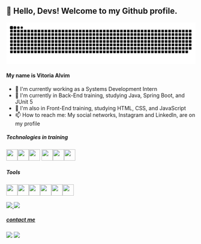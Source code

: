 ## 👾 Hello, Devs! Welcome to my Github profile.


<picture>
  <source
    media="(prefers-color-scheme: dark)"
    srcset="https://raw.githubusercontent.com/platane/snk/output/github-contribution-grid-snake-dark.svg"
  />
  <source
    media="(prefers-color-scheme: light)"
    srcset="https://raw.githubusercontent.com/platane/snk/output/github-contribution-grid-snake.svg"
  />
  <img
    alt="github contribution grid snake animation"
    src="https://raw.githubusercontent.com/platane/snk/output/github-contribution-grid-snake.svg"
  />
</picture>

#### My name is Vitoria Alvim




- 🔭 I'm currently working as a Systems Development Intern
- 🌱 I'm currently in Back-End training, studying Java, Spring Boot, and JUnit 5
- 🌱 I'm also in Front-End training, studying HTML, CSS, and JavaScript
- 📫 How to reach me: My social networks, Instagram and LinkedIn, are on my profile

##### Technologies in training
 <img src="https://cdn.jsdelivr.net/gh/devicons/devicon@latest/icons/java/java-original.svg" width="30" height="30"/><img src="https://cdn.jsdelivr.net/gh/devicons/devicon@latest/icons/spring/spring-original.svg" width="30" height="30"/><img src="https://cdn.jsdelivr.net/gh/devicons/devicon@latest/icons/junit/junit-original.svg" width="30" height="30"/> <img src="https://cdn.jsdelivr.net/gh/devicons/devicon@latest/icons/html5/html5-original.svg" width="30" height="30"/><img src="https://cdn.jsdelivr.net/gh/devicons/devicon@latest/icons/css3/css3-original.svg" width="30" height="30"/><img src="https://cdn.jsdelivr.net/gh/devicons/devicon@latest/icons/javascript/javascript-original.svg" width="30" height="30"/>
##### Tools          
<img src="https://cdn.jsdelivr.net/gh/devicons/devicon@latest/icons/intellij/intellij-original.svg" width="30" height="30"/><img src="https://cdn.jsdelivr.net/gh/devicons/devicon@latest/icons/insomnia/insomnia-original.svg" width="30" height="30"/><img src="https://cdn.jsdelivr.net/gh/devicons/devicon@latest/icons/postman/postman-original.svg" width="30" height="30" /><img src="https://cdn.jsdelivr.net/gh/devicons/devicon@latest/icons/mysql/mysql-original.svg" width="30" height="30"/><img src="https://cdn.jsdelivr.net/gh/devicons/devicon@latest/icons/git/git-original.svg" width="30" height="30"/><img src="https://cdn.jsdelivr.net/gh/devicons/devicon@latest/icons/vscode/vscode-original.svg" width="30" height="30"/>
          

<div>
<a href="https://github.com/VitoriaAlvim7">
<img loading="lazy" height="100em" src="https://github-readme-stats.vercel.app/api/top-langs/?username=VitoriaAlvim7&layout=compact&langs_count=7&theme=aura"/> <img loading="lazy" height="100em" src="https://github-readme-stats.vercel.app/api?username=VitoriaAlvim7&show_icons=true&theme=aura&include_all_commits=true&count_private=true"/>
</div>

          
 ##### contact me
 <a href="https://instagram.com/vitoria.alvim_" target="_blank"><img loading="lazy" src="https://img.shields.io/badge/-Instagram-%23E4405F?style=for-the-badge&logo=instagram&logoColor=white" target="_blank"></a> <a href = "mailto:vitoria.nardotto@gmail.com"><img loading="lazy" src="https://img.shields.io/badge/Gmail-D14836?style=for-the-badge&logo=gmail&logoColor=white" target="_blank"> 


 

 



          
          
          
          
